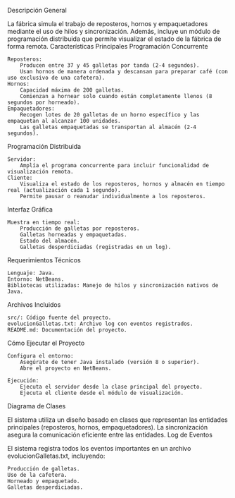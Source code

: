 Descripción General

La fábrica simula el trabajo de reposteros, hornos y empaquetadores mediante el uso de hilos y sincronización. Además, incluye un módulo de programación distribuida que permite visualizar el estado de la fábrica de forma remota.
Características Principales
Programación Concurrente

    Reposteros:
        Producen entre 37 y 45 galletas por tanda (2-4 segundos).
        Usan hornos de manera ordenada y descansan para preparar café (con uso exclusivo de una cafetera).
    Hornos:
        Capacidad máxima de 200 galletas.
        Comienzan a hornear solo cuando están completamente llenos (8 segundos por horneado).
    Empaquetadores:
        Recogen lotes de 20 galletas de un horno específico y las empaquetan al alcanzar 100 unidades.
        Las galletas empaquetadas se transportan al almacén (2-4 segundos).

Programación Distribuida

    Servidor:
        Amplía el programa concurrente para incluir funcionalidad de visualización remota.
    Cliente:
        Visualiza el estado de los reposteros, hornos y almacén en tiempo real (actualización cada 1 segundo).
        Permite pausar o reanudar individualmente a los reposteros.

Interfaz Gráfica

    Muestra en tiempo real:
        Producción de galletas por reposteros.
        Galletas horneadas y empaquetadas.
        Estado del almacén.
        Galletas desperdiciadas (registradas en un log).

Requerimientos Técnicos

    Lenguaje: Java.
    Entorno: NetBeans.
    Bibliotecas utilizadas: Manejo de hilos y sincronización nativos de Java.

Archivos Incluidos

    src/: Código fuente del proyecto.
    evolucionGalletas.txt: Archivo log con eventos registrados.
    README.md: Documentación del proyecto.

Cómo Ejecutar el Proyecto

    Configura el entorno:
        Asegúrate de tener Java instalado (versión 8 o superior).
        Abre el proyecto en NetBeans.

    Ejecución:
        Ejecuta el servidor desde la clase principal del proyecto.
        Ejecuta el cliente desde el módulo de visualización.

Diagrama de Clases

El sistema utiliza un diseño basado en clases que representan las entidades principales (reposteros, hornos, empaquetadores). La sincronización asegura la comunicación eficiente entre las entidades.
Log de Eventos

El sistema registra todos los eventos importantes en un archivo evolucionGalletas.txt, incluyendo:

    Producción de galletas.
    Uso de la cafetera.
    Horneado y empaquetado.
    Galletas desperdiciadas.
